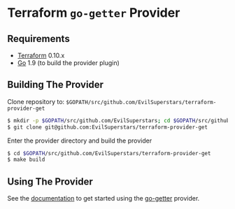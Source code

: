 Terraform `go-getter` Provider
==============================

Requirements
------------

-	[Terraform](https://www.terraform.io/downloads.html) 0.10.x
-	[Go](https://golang.org/doc/install) 1.9 (to build the provider plugin)

Building The Provider
---------------------

Clone repository to: `$GOPATH/src/github.com/EvilSuperstars/terraform-provider-get`

```sh
$ mkdir -p $GOPATH/src/github.com/EvilSuperstars; cd $GOPATH/src/github.com/EvilSuperstars
$ git clone git@github.com:EvilSuperstars/terraform-provider-get
```

Enter the provider directory and build the provider

```sh
$ cd $GOPATH/src/github.com/EvilSuperstars/terraform-provider-get
$ make build
```

Using The Provider
------------------

See the [documentation](using.md) to get started using the [go-getter](https://github.com/EvilSuperstars/terraform-provider-get) provider.
